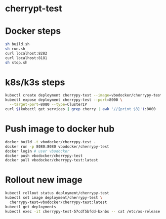 # cherrypt-test

# Docker steps
```sh
sh build.sh
sh run.sh
curl localhost:8282
curl localhost:8181
sh stop.sh
```

# k8s/k3s steps
```sh
kubectl create deployment cherrypy-test --image=vbodocker/cherrypy-test
kubectl expose deployment cherrypy-test --port=8000 \
  --target-port=8080 --type=ClusterIP
curl $(kubectl get services | grep cherry | awk '//{print $3}'):8000
```

# Push image to docker hub
```sh
docker build -t vbodocker/cherrypy-test . 
docker run -p 8080:8080 vbodocker/cherrypy-test 
docker login # user vbodocker
docker push vbodocker/cherrypy-test 
docker pull vbodocker/cherrypy-test:latest
```

# Rollout new image
```sh
kubectl rollout status deployment/cherrypy-test
kubectl set image deployment/cherrypy-test \
  cherrypy-test=vbodocker/cherrypy-test:latest
kubectl get deployments
kubectl exec -it cherrypy-test-57cdf5bfdd-bxnbs -- cat /etc/os-release
```
